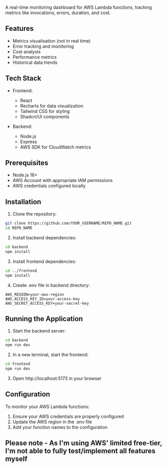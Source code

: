 A real-time monitoring dashboard for AWS Lambda functions, tracking metrics like invocations, errors, duration, and cost. 

## Features

-  Metrics visualisation (not in real time)
-  Error tracking and monitoring
-  Cost analysis
-  Performance metrics
-  Historical data trends

## Tech Stack

- Frontend:
  - React
  - Recharts for data visualization
  - Tailwind CSS for styling
  - Shadcn/UI components

- Backend:
  - Node.js
  - Express
  - AWS SDK for CloudWatch metrics

## Prerequisites

- Node.js 16+
- AWS Account with appropriate IAM permissions
- AWS credentials configured locally

## Installation

1. Clone the repository:
```bash
git clone https://github.com/YOUR_USERNAME/REPO_NAME.git
cd REPO_NAME
```

2. Install backend dependencies:
```bash
cd backend
npm install
```

3. Install frontend dependencies:
```bash
cd ../frontend
npm install
```

4. Create .env file in backend directory:
```
AWS_REGION=your-aws-region
AWS_ACCESS_KEY_ID=your-access-key
AWS_SECRET_ACCESS_KEY=your-secret-key
```

## Running the Application

1. Start the backend server:
```bash
cd backend
npm run dev
```

2. In a new terminal, start the frontend:
```bash
cd frontend
npm run dev
```

3. Open http://localhost:5173 in your browser

## Configuration

To monitor your AWS Lambda functions:

1. Ensure your AWS credentials are properly configured
2. Update the AWS region in the .env file
3. Add your function names to the configuration



## Please note - As I'm using AWS' limited free-tier, I'm not able to fully test/implement all features myself 
